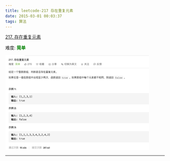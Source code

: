 ```yaml
---
title: leetcode-217 存在重复元素
date: 2015-03-01 00:03:37
tags: 算法
---
```


[217. 存在重复元素](https://leetcode-cn.com/problems/contains-duplicate/)

难度:  <font color="green">**简单**</font>


<img src="leetcode-217-存在重复元素/0.png" width = 90% height = 50% />


<br>


---